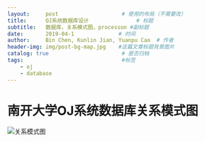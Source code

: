 ```yaml
---
layout:     post                    # 使用的布局（不需要改）
title:      OJ系统数据库设计               # 标题 
subtitle:   数据库，关系模式图，processon #副标题
date:       2019-04-1              # 时间
author:     Bin Chen, Kunlin Jian, Yuanpu Cao  # 作者
header-img: img/post-bg-map.jpg    #这篇文章标题背景图片
catalog: true                       # 是否归档
tags:                               #标签
    - oj
    - database
---
```

# 南开大学OJ系统数据库关系模式图
![关系模式图](http://m.qpic.cn/psb?/V10Q0Lbf0LNtQ5/*w3ZlYE6xE1j0OR6ieu3Qu0bqAq*Ng3fEzXJmi2xlpg!/b/dDYBAAAAAAAA&bo=7wOWAu8DlgIDByI!&rf=viewer_4)

